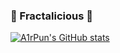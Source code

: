 ### 🌊 Fractalicious 🐚

[![A1rPun's GitHub stats](https://github-readme-stats.vercel.app/api?username=A1rPun)](https://github.com/anuraghazra/github-readme-stats)
